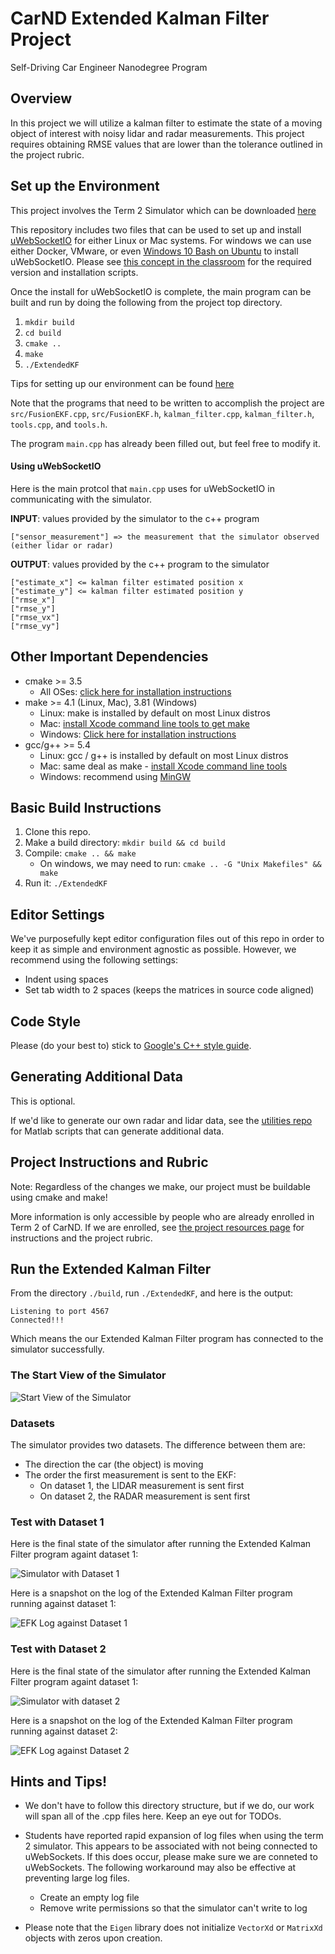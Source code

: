 # CarND Extended Kalman Filter Project
Self-Driving Car Engineer Nanodegree Program

## Overview

In this project we will utilize a kalman filter to estimate the state of a moving object of interest with noisy lidar and radar measurements. This project requires obtaining RMSE values that are lower than the tolerance outlined in the project rubric. 

## Set up the Environment

This project involves the Term 2 Simulator which can be downloaded [here](https://github.com/udacity/self-driving-car-sim/releases)

This repository includes two files that can be used to set up and install [uWebSocketIO](https://github.com/uWebSockets/uWebSockets) for either Linux or Mac systems. For windows we can use either Docker, VMware, or even [Windows 10 Bash on Ubuntu](https://www.howtogeek.com/249966/how-to-install-and-use-the-linux-bash-shell-on-windows-10/) to install uWebSocketIO. Please see [this concept in the classroom](https://classroom.udacity.com/nanodegrees/nd013/parts/40f38239-66b6-46ec-ae68-03afd8a601c8/modules/0949fca6-b379-42af-a919-ee50aa304e6a/lessons/f758c44c-5e40-4e01-93b5-1a82aa4e044f/concepts/16cf4a78-4fc7-49e1-8621-3450ca938b77) for the required version and installation scripts.

Once the install for uWebSocketIO is complete, the main program can be built and run by doing the following from the project top directory.

1. `mkdir build`
2. `cd build`
3. `cmake ..`
4. `make`
5. `./ExtendedKF`

Tips for setting up our environment can be found [here](https://classroom.udacity.com/nanodegrees/nd013/parts/40f38239-66b6-46ec-ae68-03afd8a601c8/modules/0949fca6-b379-42af-a919-ee50aa304e6a/lessons/f758c44c-5e40-4e01-93b5-1a82aa4e044f/concepts/23d376c7-0195-4276-bdf0-e02f1f3c665d)

Note that the programs that need to be written to accomplish the project are `src/FusionEKF.cpp`, `src/FusionEKF.h`, `kalman_filter.cpp`, `kalman_filter.h`, `tools.cpp`, and `tools.h`.

The program `main.cpp` has already been filled out, but feel free to modify it.

#### Using uWebSocketIO

Here is the main protcol that `main.cpp` uses for uWebSocketIO in communicating with the simulator.

**INPUT**: values provided by the simulator to the c++ program

    ["sensor_measurement"] => the measurement that the simulator observed (either lidar or radar)

**OUTPUT**: values provided by the c++ program to the simulator

    ["estimate_x"] <= kalman filter estimated position x
    ["estimate_y"] <= kalman filter estimated position y
    ["rmse_x"]
    ["rmse_y"]
    ["rmse_vx"]
    ["rmse_vy"]

## Other Important Dependencies

* cmake >= 3.5
  * All OSes: [click here for installation instructions](https://cmake.org/install/)
* make >= 4.1 (Linux, Mac), 3.81 (Windows)
  * Linux: make is installed by default on most Linux distros
  * Mac: [install Xcode command line tools to get make](https://developer.apple.com/xcode/features/)
  * Windows: [Click here for installation instructions](http://gnuwin32.sourceforge.net/packages/make.htm)
* gcc/g++ >= 5.4
  * Linux: gcc / g++ is installed by default on most Linux distros
  * Mac: same deal as make - [install Xcode command line tools](https://developer.apple.com/xcode/features/)
  * Windows: recommend using [MinGW](http://www.mingw.org/)

## Basic Build Instructions

1. Clone this repo.
2. Make a build directory: `mkdir build && cd build`
3. Compile: `cmake .. && make` 
   * On windows, we may need to run: `cmake .. -G "Unix Makefiles" && make`
4. Run it: `./ExtendedKF `

## Editor Settings

We've purposefully kept editor configuration files out of this repo in order to
keep it as simple and environment agnostic as possible. However, we recommend
using the following settings:

* Indent using spaces
* Set tab width to 2 spaces (keeps the matrices in source code aligned)

## Code Style

Please (do your best to) stick to [Google's C++ style guide](https://google.github.io/styleguide/cppguide.html).

## Generating Additional Data

This is optional.

If we'd like to generate our own radar and lidar data, see the
[utilities repo](https://github.com/udacity/CarND-Mercedes-SF-Utilities) for
Matlab scripts that can generate additional data.

## Project Instructions and Rubric

Note: Regardless of the changes we make, our project must be buildable using
cmake and make!

More information is only accessible by people who are already enrolled in Term 2
of CarND. If we are enrolled, see [the project resources page](https://classroom.udacity.com/nanodegrees/nd013/parts/40f38239-66b6-46ec-ae68-03afd8a601c8/modules/0949fca6-b379-42af-a919-ee50aa304e6a/lessons/f758c44c-5e40-4e01-93b5-1a82aa4e044f/concepts/382ebfd6-1d55-4487-84a5-b6a5a4ba1e47)
for instructions and the project rubric.

## Run the Extended Kalman Filter

From the directory `./build`, run `./ExtendedKF`, and here is the output:

    Listening to port 4567
    Connected!!!

Which means the our Extended Kalman Filter program has connected to the simulator successfully.

### The Start View of the Simulator

![Start View of the Simulator](README-images/start.png)

### Datasets

The simulator provides two datasets. The difference between them are:

- The direction the car (the object) is moving
- The order the first measurement is sent to the EKF:
	- On dataset 1, the LIDAR measurement is sent first
	- On dataset 2, the RADAR measurement is sent first

### Test with Dataset 1

Here is the final state of the simulator after running the Extended Kalman Filter program againt dataset 1:

![Simulator with Dataset 1](README-images/dataset1.png)

Here is a snapshot on the log of the Extended Kalman Filter program running against dataset 1:

![EFK Log against Dataset 1](README-images/dataset1-log.png)

### Test with Dataset 2

Here is the final state of the simulator after running the Extended Kalman Filter program againt dataset 1:

![Simulator with dataset 2](README-images/dataset2.png)

Here is a snapshot on the log of the Extended Kalman Filter program running against dataset 2:

![EFK Log against Dataset 2](README-images/dataset2-log.png)

## Hints and Tips!

* We don't have to follow this directory structure, but if we do, our work
  will span all of the .cpp files here. Keep an eye out for TODOs.
* Students have reported rapid expansion of log files when using the term 2 simulator.  This appears to be associated with not being connected to uWebSockets.  If this does occur, please make sure we are conneted to uWebSockets. The following workaround may also be effective at preventing large log files.

    + Create an empty log file
    + Remove write permissions so that the simulator can't write to log
 * Please note that the `Eigen` library does not initialize `VectorXd` or `MatrixXd` objects with zeros upon creation.
